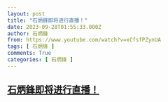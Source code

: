```yaml
---
layout: post
title: "石炳鋒即将进行直播！"
date: 2023-09-28T01:55:33.000Z
author: 石炳鋒
from: https://www.youtube.com/watch?v=xCfsfPZynUA
tags: [ 石炳锋 ]
comments: True
categories: [ 石炳锋 ]
---
```

<!--1695866133000-->
[石炳鋒即将进行直播！](https://www.youtube.com/watch?v=xCfsfPZynUA)
------

<div>

</div>
